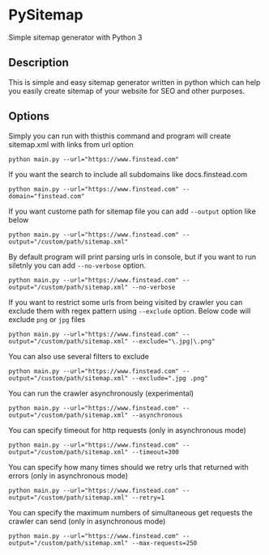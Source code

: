 # PySitemap

Simple sitemap generator with Python 3

## Description
This is simple and easy sitemap generator written in python which can help you easily create sitemap of your website for SEO and other purposes.

## Options
Simply you can run with thisthis command and program will create sitemap.xml with links from url option
```
python main.py --url="https://www.finstead.com"
```

If you want the search to include all subdomains like docs.finstead.com
```
python main.py --url="https://www.finstead.com" --domain="finstead.com"
```

If you want custome path for sitemap file you can add `--output` option like below
```
python main.py --url="https://www.finstead.com" --output="/custom/path/sitemap.xml"
```

By default program will print parsing urls in console, but if you want to run siletnly you can add `--no-verbose` option.
```
python main.py --url="https://www.finstead.com" --output="/custom/path/sitemap.xml" --no-verbose
```

If you want to restrict some urls from being visited by crawler you can exclude them with regex pattern using `--exclude` option. Below code will exclude `png` or `jpg` files
```
python main.py --url="https://www.finstead.com" --output="/custom/path/sitemap.xml" --exclude="\.jpg|\.png"
```

You can also use several filters to exclude
```
python main.py --url="https://www.finstead.com" --output="/custom/path/sitemap.xml" --exclude=".jpg .png"
```

You can run the crawler asynchronously (experimental)
```
python main.py --url="https://www.finstead.com" --output="/custom/path/sitemap.xml" --asynchronous
```

You can specify timeout for http requests (only in asynchronous mode)
```
python main.py --url="https://www.finstead.com" --output="/custom/path/sitemap.xml" --timeout=300
```

You can specify how many times should we retry urls that returned with errors (only in asynchronous mode)
```
python main.py --url="https://www.finstead.com" --output="/custom/path/sitemap.xml" --retry=1
```

You can specify the maximum numbers of simultaneous get requests the crawler can send (only in asynchronous mode)
```
python main.py --url="https://www.finstead.com" --output="/custom/path/sitemap.xml" --max-requests=250
```